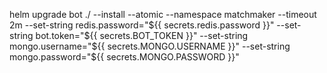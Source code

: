 helm upgrade bot ./ --install --atomic --namespace matchmaker --timeout 2m --set-string redis.password="${{ secrets.redis.password }}" --set-string bot.token="${{ secrets.BOT_TOKEN }}" --set-string mongo.username="${{ secrets.MONGO.USERNAME }}" --set-string mongo.password="${{ secrets.MONGO.PASSWORD }}"
